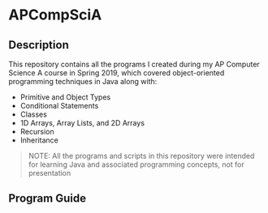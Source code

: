 # APCompSciA

## Description
This repository contains all the programs I created during my AP Computer Science A course in Spring 2019, which covered object-oriented programming techniques in Java along with:
- Primitive and Object Types
- Conditional Statements
- Classes
- 1D Arrays, Array Lists, and 2D Arrays
- Recursion
- Inheritance

> NOTE: All the programs and scripts in this repository were intended for learning Java and associated programming concepts, not for presentation

## Program Guide
###
